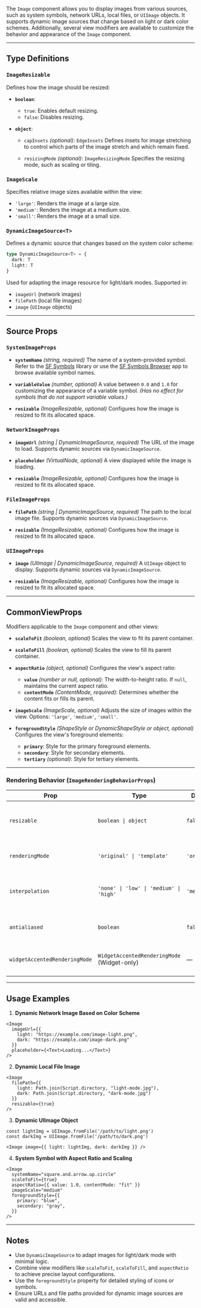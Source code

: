 The `Image` component allows you to display images from various sources, such as system symbols, network URLs, local files, or `UIImage` objects. It supports dynamic image sources that change based on light or dark color schemes. Additionally, several view modifiers are available to customize the behavior and appearance of the `Image` component.

---

## **Type Definitions**

### `ImageResizable`

Defines how the image should be resized:

* **`boolean`**:

  * `true`: Enables default resizing.
  * `false`: Disables resizing.

* **`object`**:

  * `capInsets` *(optional)*: `EdgeInsets`
    Defines insets for image stretching to control which parts of the image stretch and which remain fixed.

  * `resizingMode` *(optional)*: `ImageResizingMode`
    Specifies the resizing mode, such as scaling or tiling.

### `ImageScale`

Specifies relative image sizes available within the view:

* `'large'`: Renders the image at a large size.
* `'medium'`: Renders the image at a medium size.
* `'small'`: Renders the image at a small size.

### `DynamicImageSource<T>`

Defines a dynamic source that changes based on the system color scheme:

```ts
type DynamicImageSource<T> = {
  dark: T
  light: T
}
```

Used for adapting the image resource for light/dark modes. Supported in:

* `imageUrl` (network images)
* `filePath` (local file images)
* `image` (`UIImage` objects)

---

## **Source Props**

### `SystemImageProps`

* **`systemName`** *(string, required)*
  The name of a system-provided symbol.
  Refer to the [SF Symbols](https://developer.apple.com/design/resources/#sf-symbols) library or use the [SF Symbols Browser](https://apps.apple.com/cn/app/sf-symbols-reference/id1491161336?l=en-GB) app to browse available symbol names.

* **`variableValue`** *(number, optional)*
  A value between `0.0` and `1.0` for customizing the appearance of a variable symbol.
  *(Has no effect for symbols that do not support variable values.)*

* **`resizable`** *(ImageResizable, optional)*
  Configures how the image is resized to fit its allocated space.

### `NetworkImageProps`

* **`imageUrl`** *(string | DynamicImageSource<string>, required)*
  The URL of the image to load. Supports dynamic sources via `DynamicImageSource`.

* **`placeholder`** *(VirtualNode, optional)*
  A view displayed while the image is loading.

* **`resizable`** *(ImageResizable, optional)*
  Configures how the image is resized to fit its allocated space.

### `FileImageProps`

* **`filePath`** *(string | DynamicImageSource<string>, required)*
  The path to the local image file. Supports dynamic sources via `DynamicImageSource`.

* **`resizable`** *(ImageResizable, optional)*
  Configures how the image is resized to fit its allocated space.

### `UIImageProps`

* **`image`** *(UIImage | DynamicImageSource<UIImage>, required)*
  A `UIImage` object to display. Supports dynamic sources via `DynamicImageSource`.

* **`resizable`** *(ImageResizable, optional)*
  Configures how the image is resized to fit its allocated space.

---

## **CommonViewProps**

Modifiers applicable to the `Image` component and other views:

* **`scaleToFit`** *(boolean, optional)*
  Scales the view to fit its parent container.

* **`scaleToFill`** *(boolean, optional)*
  Scales the view to fill its parent container.

* **`aspectRatio`** *(object, optional)*
  Configures the view's aspect ratio:

  * **`value`** *(number or null, optional)*: The width-to-height ratio. If `null`, maintains the current aspect ratio.
  * **`contentMode`** *(ContentMode, required)*: Determines whether the content fits or fills its parent.

* **`imageScale`** *(ImageScale, optional)*
  Adjusts the size of images within the view. Options: `'large'`, `'medium'`, `'small'`.

* **`foregroundStyle`** *(ShapeStyle or DynamicShapeStyle or object, optional)*
  Configures the view's foreground elements:

  * **`primary`**: Style for the primary foreground elements.
  * **`secondary`**: Style for secondary elements.
  * **`tertiary`** *(optional)*: Style for tertiary elements.

---

### Rendering Behavior (`ImageRenderingBehaviorProps`)

| Prop                          | Type                                        | Default      | Description                                                     |
| ----------------------------- | ------------------------------------------- | ------------ | --------------------------------------------------------------- |
| `resizable`                   | `boolean \| object`                         | `false`      | Controls whether the image resizes to fit its frame (see below) |
| `renderingMode`               | `'original' \| 'template'`                  | `'original'` | Use `"template"` to allow tinting via `foregroundColor`         |
| `interpolation`               | `'none' \| 'low' \| 'medium' \| 'high'`     | `'medium'`   | Sets interpolation quality when scaling the image               |
| `antialiased`                 | `boolean`                                   | `false`      | Whether the image should use anti-aliasing                      |
| `widgetAccentedRenderingMode` | `WidgetAccentedRenderingMode` (Widget-only) | —            | Defines how the image renders in Widget accented mode           |

---

## **Usage Examples**

1. **Dynamic Network Image Based on Color Scheme**

```tsx
<Image
  imageUrl={{
    light: "https://example.com/image-light.png",
    dark: "https://example.com/image-dark.png"
  }}
  placeholder={<Text>Loading...</Text>}
/>
```

2. **Dynamic Local File Image**

```tsx
<Image
  filePath={{
    light: Path.join(Script.directory, "light-mode.jpg"),
    dark: Path.join(Script.directory, "dark-mode.jpg")
  }}
  resizable={true}
/>
```

3. **Dynamic UIImage Object**

```tsx
const lightImg = UIImage.fromFile('/path/to/light.png')
const darkImg = UIImage.fromFile('/path/to/dark.png')

<Image image={{ light: lightImg, dark: darkImg }} />
```

4. **System Symbol with Aspect Ratio and Scaling**

```tsx
<Image
  systemName="square.and.arrow.up.circle"
  scaleToFit={true}
  aspectRatio={{ value: 1.0, contentMode: "fit" }}
  imageScale="medium"
  foregroundStyle={{
    primary: "blue",
    secondary: "gray",
  }}
/>
```

---

## Notes

* Use `DynamicImageSource` to adapt images for light/dark mode with minimal logic.
* Combine view modifiers like `scaleToFit`, `scaleToFill`, and `aspectRatio` to achieve precise layout configurations.
* Use the `foregroundStyle` property for detailed styling of icons or symbols.
* Ensure URLs and file paths provided for dynamic image sources are valid and accessible.